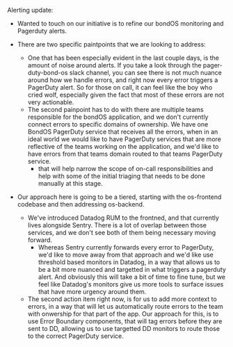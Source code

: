 Alerting update:

- Wanted to touch on our initiative is to refine our bondOS monitoring and Pagerduty alerts.
- There are two specific paintpoints that we are looking to address:
	- One that has been especially evident in the last couple days, is the amount of noise around alerts. If you take a look through the pager-duty-bond-os slack channel, you can see there is not much nuance around how we handle errors, and right now every error triggers a PagerDuty alert. So for those on call, it can feel like the boy who cried wolf, especially given the fact that most of these errors are not very actionable.
	- The second painpoint has to do with there are multiple teams responsible for the bondOS application, and we don't currently connect errors to specific domains of ownership. We have one BondOS PagerDuty service that receives all the errors, when in an ideal world we would like to have PagerDuty services that are more reflective of the teams working on the application, and we'd like to have errors from that teams domain routed to that teams PagerDuty service.
		- that will help narrow the scope of on-call responsibilities and help with some of the initial triaging that needs to be done manually at this stage.

- Our approach here is going to be a tiered, starting with the os-frontend codebase and then addressing os-backend. 
	- We've introduced Datadog RUM to the frontned, and that currently lives alongside Sentry. There is a lot of overlap between those services, and we don't see both of them being necessary moving forward. 
		- Whereas Sentry currently forwards every error to PagerDuty, we'd like to move away from that approach and we'd like use threshold based monitors in Datadog, in a way that allows us to be a bit more nuanced and targetted in what triggers a pagerduty alert. And obviously this will take a bit of time to fine tune, but we feel like Datadog's monitors give us more tools to surface issues that have more urgency around them.
	- The second action item right now, is for us to add more context to errors, in a way that will let us automatically route errors to the team with onwership for that part of the app. Our approach for this, is to use Error Boundary components, that will tag errors before they are sent to DD, allowing us to use targetted DD monitors to route those to the correct PagerDuty service.